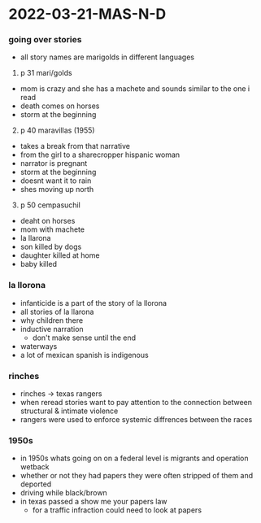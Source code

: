 # 2022-03-21-MAS-N-D
### going over stories 
- all story names are marigolds in different languages 

1. p 31 mari/golds
  - mom is crazy and she has a machete and sounds similar to the one i read
  - death comes on horses
  - storm at the beginning 

2. p 40 maravillas (1955)
  - takes a break from that narrative
  - from the girl to a sharecropper hispanic woman
  - narrator is pregnant
  - storm at the beginning
  - doesnt want it to rain
  - shes moving up north

3. p 50 cempasuchil
  - deaht on horses 
  - mom with machete 
  - la llarona 
  - son killed by dogs
  - daughter killed at home
  - baby killed 

### la llorona 
- infanticide is a part of the story of la llorona 
- all stories of la llarona 
- why children there
- inductive narration 
  - don't make sense until the end 
- waterways
- a lot of mexican spanish is indigenous 

### rinches 
- rinches -> texas rangers
- when reread stories want to pay attention to the connection between structural & intimate violence
- rangers were used to enforce systemic diffrences between the races

### 1950s
- in 1950s whats going on on a federal level is migrants and operation wetback
- whether or not they had papers they were often stripped of them and deported
- driving while black/brown
- in texas passed a show me your papers law 
  - for a traffic infraction could need to look at papers 
